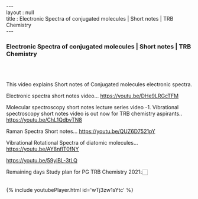 ---<br>layout : null<br>title : Electronic Spectra of conjugated molecules | Short notes | TRB Chemistry<br>---<br><h3>Electronic Spectra of conjugated molecules | Short notes | TRB Chemistry</h3><br><br><p>This video explains Short notes of Conjugated molecules electronic spectra.

Electronic spectra short notes video...
https://youtu.be/DHe9LRGcTFM

Molecular spectroscopy short notes lecture series video -1.
Vibrational spectroscopy short notes video is out now for TRB chemistry aspirants.. 
https://youtu.be/ChL1QdbvTN8

Raman Spectra Short notes...
https://youtu.be/QUZ6D7521pY

Vibrational Rotational Spectra of diatomic molecules...
https://youtu.be/AY8nfIT0fNY



https://youtu.be/59ylBL-3tLQ

Remaining days Study plan for PG TRB Chemistry 2021👆🏻</p><br>{% include youtubePlayer.html id='wTj3zw1sYtc' %}<br>